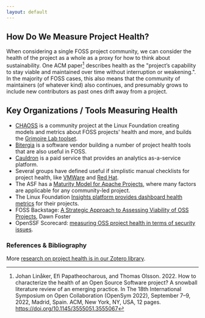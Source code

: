 ```yaml
---
layout: default
---
```


## How Do We Measure Project Health?

When considering a single FOSS project community, we can consider the health of the project as a whole as a proxy for how to think about sustainability.  One ACM paper[^1] describes health as the "project’s capability to stay viable and maintained over time without interruption or weakening.".  In the majority of FOSS cases, this also means that the community of maintainers (of whatever kind) also continues, and presumably grows to include new contributors as past ones drift away from a project.


## Key Organizations / Tools Measuring Health

- [CHAOSS](https://chaoss.community/) is a community project at the Linux Foundation creating models and metrics about FOSS projects' health and more, and builds the [Grimoire Lab toolset](https://chaoss.github.io/grimoirelab/).
- [Bitergia](https://bitergia.com/) is a software vendor building a number of project health tools that are also useful in FOSS.
- [Cauldron](https://cauldron.io/) is a paid service that provides an analytics as-a-service platform.
- Several groups have defined useful if simplistic manual checklists for project health, like [VMWare](https://github.com/vmware-tanzu/community-engagement/blob/main/HEALTHCHECKS.md) and [Red Hat](https://www.redhat.com/en/resources/open-source-project-health-checklist).
- The ASF has a [Maturity Model for Apache Projects](https://community.apache.org/apache-way/apache-project-maturity-model.html), where many factors are applicable for any community-led project.
- The Linux Foundation [Insights platform provides dashboard health metrics](https://insights-v2.lfx.linuxfoundation.org/projects) for their projects.
- FOSS Backstage: [A Strategic Approach to Assessing Viability of OSS Projects](https://24.foss-backstage.de/sessions/?id=3DHGWR), Dawn Foster
- OpenSSF Scorecard: [measuring OSS project health in terms of security issues](https://scorecard.dev/).


### References & Bibliography

[^1]: Johan Linåker, Efi Papatheocharous, and Thomas Olsson. 2022. How to characterize the health of an Open Source Software project? A snowball literature review of an emerging practice. In The 18th International Symposium on Open Collaboration (OpenSym 2022), September 7–9, 2022, Madrid, Spain. ACM, New York, NY, USA, 12 pages. https://doi.org/10.1145/3555051.3555067
[^2]: Jansen, S. (2014). Measuring the health of open source software ecosystems: Beyond the scope of project health. Information and Software Technology, 56(11), 1508-1519. DOI: https://doi.org/10.1016/j.infsof.2014.04.006 
[^3]: Manikas, K., & Hansen, K. M. (2013). Reviewing the health of software ecosystems–a conceptual framework proposal. In Proceedings of the 5th international workshop on software ecosystems (IWSECO) (pp. 33-44). https://citeseerx.ist.psu.edu/document?repid=rep1&type=pdf&doi=5c99687980b082557f973b176cd6d693648066c9#page=30

More [research on project health is in our Zotero library](https://www.zotero.org/groups/5030713/foss-sustainability/tags/health/search/health/titleCreatorYear/item-list).
